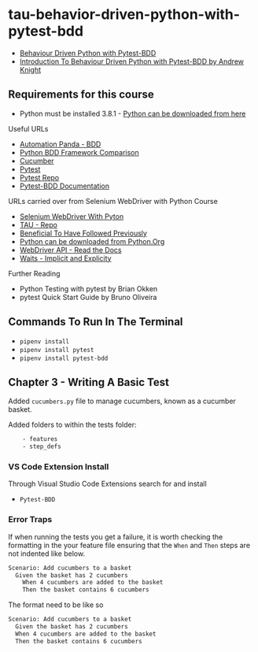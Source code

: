 # tau-behavior-driven-python-with-pytest-bdd

- [Behaviour Driven Python with Pytest-BDD](https://testautomationu.applitools.com/behavior-driven-python-with-pytest-bdd/)  
- [Introduction To Behaviour Driven Python with Pytest-BDD by Andrew Knight](https://testautomationu.applitools.com/pytest-tutorial/)

## Requirements for this course

- Python must be installed 3.8.1 - [Python can be downloaded from here](https://www.python.org/downloads/)

Useful URLs

- [Automation Panda - BDD](https://automationpanda.com/bdd/)
- [Python BDD Framework Comparison](https://automationpanda.com/2019/04/02/python-bdd-framework-comparison/)
- [Cucumber](https://cucumber.io/)
- [Pytest](https://docs.pytest.org/en/latest/)
- [Pytest Repo](https://github.com/pytest-dev/pytest-bdd)
- [Pytest-BDD Documentation](https://pytest-bdd.readthedocs.io/en/stable/)

URLs carried over from Selenium WebDriver with Python Course

- [Selenium WebDriver With Pyton](https://testautomationu.applitools.com/selenium-webdriver-python-tutorial/)
- [TAU - Repo](https://github.com/AndyLPK247/tau-intro-selenium-py)
- [Beneficial To Have Followed Previously](https://testautomationu.applitools.com/python-tutorial/)
- [Python can be downloaded from Python.Org](https://www.python.org/downloads/)
- [WebDriver API - Read the Docs](https://selenium-python.readthedocs.io/api.html)
- [Waits - Implicit and Explicity](https://selenium-python.readthedocs.io/waits.html)



Further Reading

- Python Testing with pytest by Brian Okken
- pytest Quick Start Guide by Bruno Oliveira

## Commands To Run In The Terminal

- `pipenv install`
- `pipenv install pytest`
- `pipenv install pytest-bdd`

## Chapter 3 - Writing A Basic Test

Added `cucumbers.py` file to manage cucumbers, known as a cucumber basket.

Added folders to within the tests folder:

```bash
    - features
    - step_defs
```

### VS Code Extension Install

Through Visual Studio Code Extensions search for and install

- `Pytest-BDD`

### Error Traps

If when running the tests you get a failure, it is worth checking the formatting in the your feature file ensuring that the `When` and `Then` steps are not indented like below.

```bash
Scenario: Add cucumbers to a basket
  Given the basket has 2 cucumbers
    When 4 cucumbers are added to the basket
    Then the basket contains 6 cucumbers
```

The format need to be like so

```bash
Scenario: Add cucumbers to a basket
  Given the basket has 2 cucumbers
  When 4 cucumbers are added to the basket
  Then the basket contains 6 cucumbers
```
